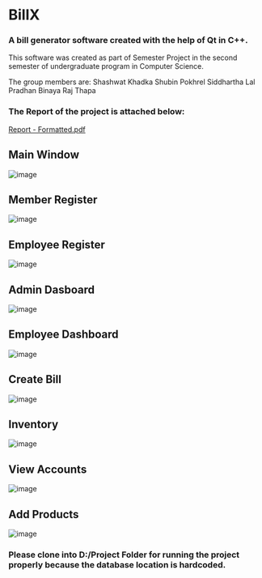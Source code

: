 # BillX

### A bill generator software created with the help of Qt in C++.

This software was created as part of Semester Project in the second semester of undergraduate program in Computer Science.

The group members are:
Shashwat Khadka
Shubin Pokhrel
Siddhartha Lal Pradhan
Binaya Raj Thapa

### The Report of the project is attached below:
[Report - Formatted.pdf](https://github.com/user-attachments/files/19037456/Report.-.Formatted.pdf)

## Main Window

![image](https://github.com/user-attachments/assets/80133661-192a-4f7a-bf2d-6946c2b779fa)

## Member Register

![image](https://github.com/user-attachments/assets/245cb600-5b65-4d46-83cf-c7e10771b269)

## Employee Register

![image](https://github.com/user-attachments/assets/286562fb-4df5-463b-ab7c-83d40e4dd8f6)

## Admin Dasboard

![image](https://github.com/user-attachments/assets/1ac7a613-015a-44fa-bb5f-43dd71e61062)

## Employee Dashboard

![image](https://github.com/user-attachments/assets/ab8abe1a-eadf-4d80-846f-73ee0e1f0a54)

## Create Bill

![image](https://github.com/user-attachments/assets/5eb4c9cc-9a6d-4073-9105-c5c4e5acb602)

## Inventory

![image](https://github.com/user-attachments/assets/e1ef88b1-3408-43aa-88f7-95b64e2e566e)

## View Accounts

![image](https://github.com/user-attachments/assets/5a916204-ccb5-4519-b8cd-15be82804b23)

## Add Products

![image](https://github.com/user-attachments/assets/eebe12a1-de1f-4f61-b701-af435664130d)

### Please clone into D:/Project Folder for running the project properly because the database location is hardcoded.
